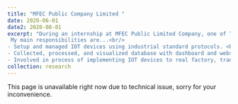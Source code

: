 ```yaml
---
title: "MFEC Public Company Limited "
date: 2020-06-01
date2: 2020-08-01
excerpt: "During an internship at MFEC Public Limited Company, one of Thailand’s largest system integrator companies, I got to work on improving a factory’s efficiency, sustainability, and safety. It sparked my interest in cyber-physical systems (CPS) with robotics and made me excited about its potential to drastically transform Thailand factories. <br/>
 My main responsibilities are...<br/>
- Setup and managed IOT devices using industrial standard protocols. <br/>
- Collected, processed, and visualized database with dashboard and webserver.<br/>
- Involved in process of implementing IOT devices to real factory, transforming factory from offline to online."
collection: research
---
```

This page is unavailable right now due to technical issue, sorry for your inconvenience.